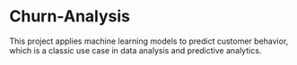# Churn-Analysis
This project applies machine learning models to predict customer behavior, which is a classic use case in data analysis and predictive analytics.
